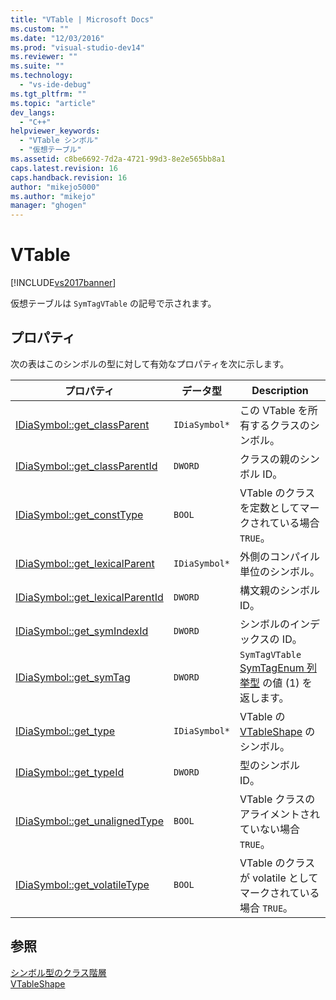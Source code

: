 ```yaml
---
title: "VTable | Microsoft Docs"
ms.custom: ""
ms.date: "12/03/2016"
ms.prod: "visual-studio-dev14"
ms.reviewer: ""
ms.suite: ""
ms.technology: 
  - "vs-ide-debug"
ms.tgt_pltfrm: ""
ms.topic: "article"
dev_langs: 
  - "C++"
helpviewer_keywords: 
  - "VTable シンボル"
  - "仮想テーブル"
ms.assetid: c8be6692-7d2a-4721-99d3-8e2e565bb8a1
caps.latest.revision: 16
caps.handback.revision: 16
author: "mikejo5000"
ms.author: "mikejo"
manager: "ghogen"
---
```

# VTable
[!INCLUDE[vs2017banner](../../code-quality/includes/vs2017banner.md)]

仮想テーブルは `SymTagVTable` の記号で示されます。  
  
## プロパティ  
 次の表はこのシンボルの型に対して有効なプロパティを次に示します。  
  
|プロパティ|データ型|Description|  
|-----------|----------|-----------------|  
|[IDiaSymbol::get\_classParent](../Topic/IDiaSymbol::get_classParent.md)|`IDiaSymbol*`|この VTable を所有するクラスのシンボル。|  
|[IDiaSymbol::get\_classParentId](../Topic/IDiaSymbol::get_classParentId.md)|`DWORD`|クラスの親のシンボル ID。|  
|[IDiaSymbol::get\_constType](../../debugger/debug-interface-access/idiasymbol-get-consttype.md)|`BOOL`|VTable のクラスを定数としてマークされている場合 `TRUE`。|  
|[IDiaSymbol::get\_lexicalParent](../../debugger/debug-interface-access/idiasymbol-get-lexicalparent.md)|`IDiaSymbol*`|外側のコンパイル単位のシンボル。|  
|[IDiaSymbol::get\_lexicalParentId](../../debugger/debug-interface-access/idiasymbol-get-lexicalparentid.md)|`DWORD`|構文親のシンボル ID。|  
|[IDiaSymbol::get\_symIndexId](../../debugger/debug-interface-access/idiasymbol-get-symindexid.md)|`DWORD`|シンボルのインデックスの ID。|  
|[IDiaSymbol::get\_symTag](../Topic/IDiaSymbol::get_symTag.md)|`DWORD`|`SymTagVTable` [SymTagEnum 列挙型](../../debugger/debug-interface-access/symtagenum.md) の値 \(1\) を返します。|  
|[IDiaSymbol::get\_type](../../debugger/debug-interface-access/idiasymbol-get-type.md)|`IDiaSymbol*`|VTable の [VTableShape](../../debugger/debug-interface-access/vtableshape.md) のシンボル。|  
|[IDiaSymbol::get\_typeId](../../debugger/debug-interface-access/idiasymbol-get-typeid.md)|`DWORD`|型のシンボル ID。|  
|[IDiaSymbol::get\_unalignedType](../../debugger/debug-interface-access/idiasymbol-get-unalignedtype.md)|`BOOL`|VTable クラスのアライメントされていない場合 `TRUE`。|  
|[IDiaSymbol::get\_volatileType](../../debugger/debug-interface-access/idiasymbol-get-volatiletype.md)|`BOOL`|VTable のクラスが volatile としてマークされている場合 `TRUE`。|  
  
## 参照  
 [シンボル型のクラス階層](../../debugger/debug-interface-access/class-hierarchy-of-symbol-types.md)   
 [VTableShape](../../debugger/debug-interface-access/vtableshape.md)